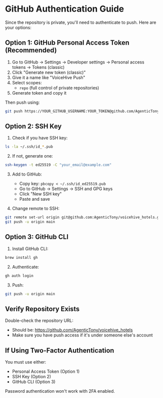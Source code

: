 # GitHub Authentication Guide

Since the repository is private, you'll need to authenticate to push. Here are your options:

## Option 1: GitHub Personal Access Token (Recommended)

1. Go to GitHub → Settings → Developer settings → Personal access tokens → Tokens (classic)
2. Click "Generate new token (classic)"
3. Give it a name like "VoiceHive Push"
4. Select scopes:
   - `repo` (full control of private repositories)
5. Generate token and copy it

Then push using:
```bash
git push https://YOUR_GITHUB_USERNAME:YOUR_TOKEN@github.com/AgenticTony/voicehive_hotels.git main
```

## Option 2: SSH Key

1. Check if you have SSH key:
```bash
ls -la ~/.ssh/id_*.pub
```

2. If not, generate one:
```bash
ssh-keygen -t ed25519 -C "your_email@example.com"
```

3. Add to GitHub:
   - Copy key: `pbcopy < ~/.ssh/id_ed25519.pub`
   - Go to GitHub → Settings → SSH and GPG keys
   - Click "New SSH key"
   - Paste and save

4. Change remote to SSH:
```bash
git remote set-url origin git@github.com:AgenticTony/voicehive_hotels.git
git push -u origin main
```

## Option 3: GitHub CLI

1. Install GitHub CLI:
```bash
brew install gh
```

2. Authenticate:
```bash
gh auth login
```

3. Push:
```bash
git push -u origin main
```

## Verify Repository Exists

Double-check the repository URL:
- Should be: https://github.com/AgenticTony/voicehive_hotels
- Make sure you have push access if it's under someone else's account

## If Using Two-Factor Authentication

You must use either:
- Personal Access Token (Option 1)
- SSH Key (Option 2)
- GitHub CLI (Option 3)

Password authentication won't work with 2FA enabled.
